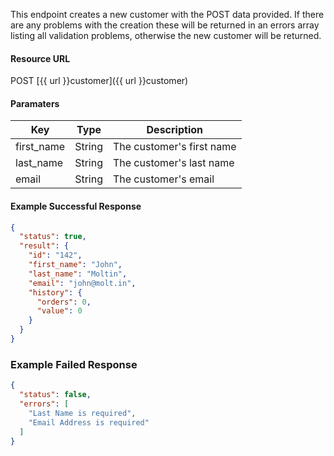 <!--
@title Create new customer
@author Moltin Ltd
@description Creates a new customer

@sidebar 1
@family Customer
@rate No
@auth Yes
@format JSON
@http POST
@version beta
-->
This endpoint creates a new customer with the POST data provided. If there are any problems with the creation these will be returned in an errors array listing all validation problems, otherwise the new customer will be returned.


#### Resource URL
POST [{{ url }}customer]({{ url }}customer)


#### Paramaters
Key | Type | Description
--- | ---- | -----------
first_name | String | The customer's first name
last_name | String | The customer's last name
email | String | The customer's email

<!--code-->
#### Example Successful Response
``` json
{
  "status": true,
  "result": {
    "id": "142",
    "first_name": "John",
    "last_name": "Moltin",
    "email": "john@molt.in",
    "history": {
      "orders": 0,
      "value": 0
    }
  }
}
```


### Example Failed Response
``` json
{
  "status": false,
  "errors": [
    "Last Name is required",
    "Email Address is required"
  ]
}
```
<!--/code-->